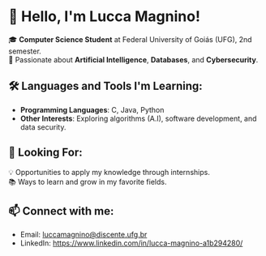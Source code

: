 # 👋 Hello, I'm Lucca Magnino!  

🎓 **Computer Science Student** at Federal University of Goiás (UFG), 2nd semester.  
🌟 Passionate about **Artificial Intelligence**, **Databases**, and **Cybersecurity**.  

## 🛠️ Languages and Tools I'm Learning:  
- **Programming Languages**: C, Java, Python  
- **Other Interests**: Exploring algorithms (A.I), software development, and data security.  

## 🚀 Looking For:  
💡 Opportunities to apply my knowledge through internships.  
📚 Ways to learn and grow in my favorite fields.  

## 📫 Connect with me:  
- Email: luccamagnino@discente.ufg.br  
- LinkedIn: https://www.linkedin.com/in/lucca-magnino-a1b294280/

